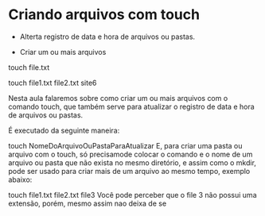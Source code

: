 # Criando arquivos com touch

* Alterta registro de data e hora de arquivos ou pastas.

* Criar um ou mais arquivos

touch file.txt

touch file1.txt  file2.txt  site6 

Nesta aula falaremos sobre como criar um ou mais arquivos com o comando touch, que também serve para atualizar o registro de data e hora de arquivos ou pastas.

É executado da seguinte maneira:

touch NomeDoArquivoOuPastaParaAtualizar
E, para criar uma pasta ou arquivo com o touch, só precisamode colocar o comando e o nome de um arquivo ou pasta que não exista no mesmo diretório, e assim como o mkdir, pode ser usado para criar mais de um arquivo ao mesmo tempo, exemplo abaixo:

touch file1.txt file2.txt file3
Você pode perceber que o file 3 não possui uma extensão, porém, mesmo assim nao deixa de se